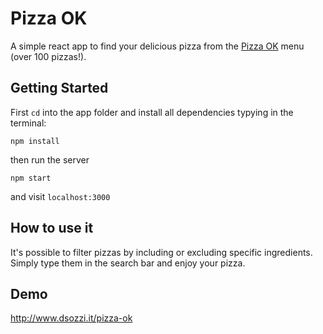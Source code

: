 # Pizza OK

A simple react app to find your delicious pizza from the [Pizza OK](https://www.tripadvisor.it/Restaurant_Review-g187849-d1467872-Reviews-Pizza_OK_2-Milan_Lombardy.html)  menu (over 100 pizzas!).


## Getting Started
First `cd` into the app folder and install all dependencies typying in the terminal:

```
npm install
```

then run the server

```
npm start
```

and visit `localhost:3000`


## How to use it

It's possible to filter pizzas by including or excluding specific ingredients. Simply type them in the search bar and enjoy your pizza.


## Demo

 http://www.dsozzi.it/pizza-ok
